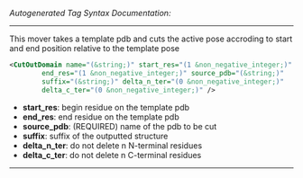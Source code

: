 _Autogenerated Tag Syntax Documentation:_

---
This mover takes a template pdb and cuts the active pose accroding to start and end position relative to the template pose

```xml
<CutOutDomain name="(&string;)" start_res="(1 &non_negative_integer;)"
        end_res="(1 &non_negative_integer;)" source_pdb="(&string;)"
        suffix="(&string;)" delta_n_ter="(0 &non_negative_integer;)"
        delta_c_ter="(0 &non_negative_integer;)" />
```

-   **start_res**: begin residue on the template pdb
-   **end_res**: end residue on the template pdb
-   **source_pdb**: (REQUIRED) name of the pdb to be cut
-   **suffix**: suffix of the outputted structure
-   **delta_n_ter**: do not delete n N-terminal residues
-   **delta_c_ter**: do not delete n C-terminal residues

---
